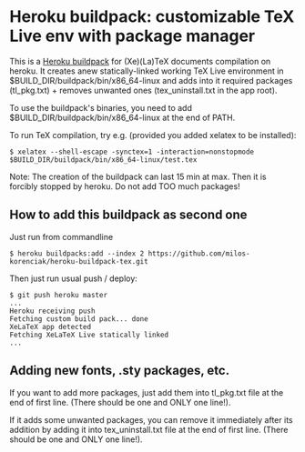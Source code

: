 Heroku buildpack: customizable TeX Live env with package manager
=====================

This is a [Heroku buildpack](http://devcenter.heroku.com/articles/buildpacks)
for (Xe)(La)TeX documents compilation on heroku.
It creates anew statically-linked working TeX Live environment in
$BUILD_DIR/buildpack/bin/x86_64-linux and
adds into it required packages (tl_pkg.txt) +
removes unwanted ones (tex_uninstall.txt in the app root).

To use the buildpack's binaries, you need to
add $BUILD_DIR/buildpack/bin/x86_64-linux at the end of PATH.


To run TeX compilation, try e.g. (provided you added xelatex to be installed):

    $ xelatex --shell-escape -synctex=1 -interaction=nonstopmode $BUILD_DIR/buildpack/bin/x86_64-linux/test.tex
    

Note:
The creation of the buildpack can last 15 min at max. Then it is forcibly stopped by heroku. Do not add TOO much packages!


How to add this buildpack as second one
---------------------------------------

Just run from commandline

    $ heroku buildpacks:add --index 2 https://github.com/milos-korenciak/heroku-buildpack-tex.git

Then just run usual push / deploy:

    $ git push heroku master
    ...
    Heroku receiving push
    Fetching custom build pack... done
    XeLaTeX app detected
    Fetching XeLaTeX Live statically linked
    ...


Adding new fonts, .sty packages, etc.
-------------------------------------

If you want to add more packages,
just add them into tl_pkg.txt file at the end of first line.
(There should be one and ONLY one line!).

If it adds some unwanted packages,
you can remove it immediately after its addition by
adding it into tex_uninstall.txt file at the end of first line.
(There should be one and ONLY one line!).
